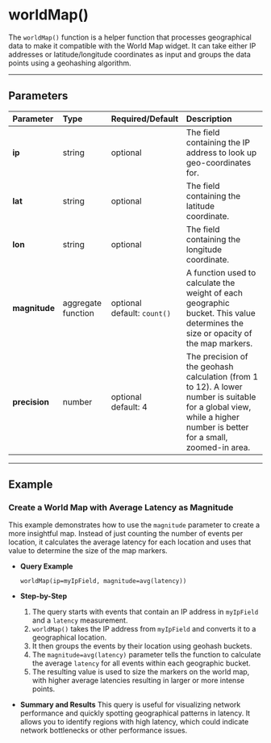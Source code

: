 # worldMap()

The `worldMap()` function is a helper function that processes geographical data to make it compatible with the World Map widget. It can take either IP addresses or latitude/longitude coordinates as input and groups the data points using a geohashing algorithm.

***

## Parameters

| Parameter | Type | Required/Default | Description |
| :--- | :--- | :--- | :--- |
| **ip** | string | optional | The field containing the IP address to look up geo-coordinates for. |
| **lat** | string | optional | The field containing the latitude coordinate. |
| **lon** | string | optional | The field containing the longitude coordinate. |
| **magnitude**| aggregate function | optional <br> default: `count()` | A function used to calculate the weight of each geographic bucket. This value determines the size or opacity of the map markers. |
| **precision**| number | optional <br> default: 4 | The precision of the geohash calculation (from 1 to 12). A lower number is suitable for a global view, while a higher number is better for a small, zoomed-in area. |

***

## Example

### Create a World Map with Average Latency as Magnitude

This example demonstrates how to use the `magnitude` parameter to create a more insightful map. Instead of just counting the number of events per location, it calculates the average latency for each location and uses that value to determine the size of the map markers.

* **Query Example**
    ```
    worldMap(ip=myIpField, magnitude=avg(latency))
    ```

* **Step-by-Step**
    1.  The query starts with events that contain an IP address in `myIpField` and a `latency` measurement.
    2.  `worldMap()` takes the IP address from `myIpField` and converts it to a geographical location.
    3.  It then groups the events by their location using geohash buckets.
    4.  The `magnitude=avg(latency)` parameter tells the function to calculate the average `latency` for all events within each geographic bucket.
    5.  The resulting value is used to size the markers on the world map, with higher average latencies resulting in larger or more intense points.

* **Summary and Results**
    This query is useful for visualizing network performance and quickly spotting geographical patterns in latency. It allows you to identify regions with high latency, which could indicate network bottlenecks or other performance issues.
